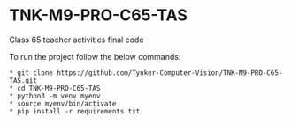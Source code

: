 # TNK-M9-PRO-C65-TAS

Class 65 teacher activities final code

To run the project follow the below commands:

```
* git clone https://github.com/Tynker-Computer-Vision/TNK-M9-PRO-C65-TAS.git
* cd TNK-M9-PRO-C65-TAS
* python3 -m venv myenv
* source myenv/bin/activate
* pip install -r requirements.txt
```
